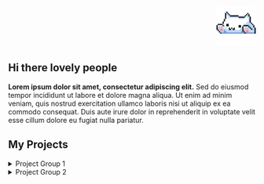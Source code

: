 ###

<p align="right">
  <img src="https://github.com/hen-lima/hen-lima/blob/main/catcutegif.gif" width="80"/>

## Hi there lovely people
  
  **Lorem ipsum dolor sit amet, consectetur adipiscing elit.** Sed do eiusmod tempor incididunt ut labore et dolore magna aliqua. Ut enim ad minim veniam, quis nostrud exercitation ullamco laboris nisi ut aliquip ex ea commodo consequat. Duis aute irure dolor in reprehenderit in voluptate velit esse cillum dolore eu fugiat nulla pariatur.
  

## My Projects


<details>
  <summary>Project Group 1</summary>

  - [Project 1](https://github.com/yourusername/project1)
  - [Project 2](https://github.com/yourusername/project2)
</details>

<details>
  <summary>Project Group 2</summary>

  - [Project 3](https://github.com/yourusername/project3)
  - [Project 4](https://github.com/yourusername/project4)
</details>  
